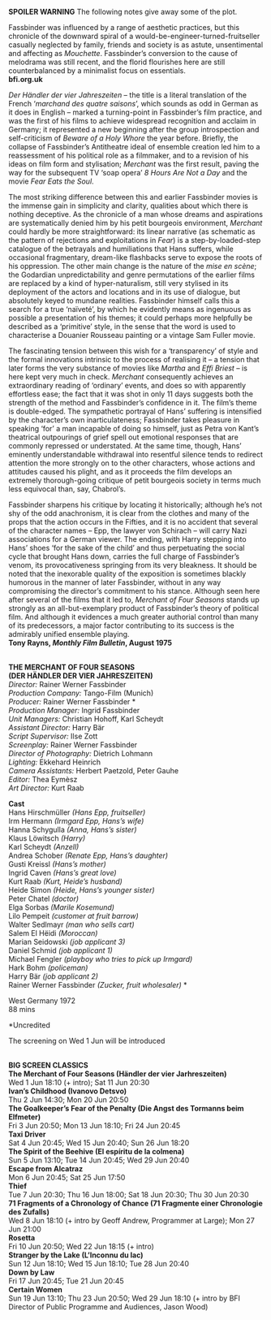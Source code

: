 

**SPOILER WARNING** The following notes give away some of the plot.

Fassbinder was influenced by a range of aesthetic practices, but this chronicle of the downward spiral of a would-be-engineer-turned-fruitseller casually neglected by family, friends and society is as astute, unsentimental and affecting as _Mouchette_. Fassbinder’s conversion to the cause of melodrama was still recent, and the florid flourishes here are still counterbalanced by a minimalist focus on essentials.  
**bfi.org.uk**

_Der Händler der vier Jahreszeiten_ – the title is a literal translation of the French ‘_marchand des quatre saisons_’, which sounds as odd in German as it does in English – marked a turning-point in Fassbinder’s film practice, and was the first of his films to achieve widespread recognition and acclaim in Germany; it represented a new beginning after the group introspection and self-criticism of _Beware of a Holy Whore_ the year before. Briefly, the collapse of Fassbinder’s Antitheatre ideal of ensemble creation led him to a reassessment of his political role as a filmmaker, and to a revision of his ideas on film form and stylisation; _Merchant_ was the first result, paving the way for the subsequent TV ‘soap opera’ _8 Hours Are Not a Day_ and the movie _Fear Eats the Soul_.

The most striking difference between this and earlier Fassbinder movies is the immense gain in simplicity and clarity, qualities about which there is nothing deceptive. As the chronicle of a man whose dreams and aspirations are systematically denied him by his petit bourgeois environment, _Merchant_ could hardly be more straightforward: its linear narrative (as schematic as the pattern of rejections and exploitations in _Fear_) is a step-by-loaded-step catalogue of the betrayals and humiliations that Hans suffers, while occasional fragmentary, dream-like flashbacks serve to expose the roots of his oppression. The other main change is the nature of the _mise en scène_; the Godardian unpredictability and genre permutations of the earlier films are replaced by a kind of hyper-naturalism, still very stylised in its deployment of the actors and locations and in its use of dialogue, but absolutely keyed to mundane realities. Fassbinder himself calls this a search for a true ‘naïveté’, by which he evidently means as ingenuous as possible a presentation of his themes; it could perhaps more helpfully be described as a ‘primitive’ style, in the sense that the word is used to characterise a Douanier Rousseau painting or a vintage Sam Fuller movie.

The fascinating tension between this wish for a ‘transparency’ of style and the formal innovations intrinsic to the process of realising it – a tension that later forms the very substance of movies like _Martha_ and _Effi Briest_ – is here kept very much in check. _Merchant_ consequently achieves an extraordinary reading of ‘ordinary’ events, and does so with apparently effortless ease; the fact that it was shot in only 11 days suggests both the strength of the method and Fassbinder’s confidence in it. The film’s theme is double-edged. The sympathetic portrayal of Hans’ suffering is intensified by the character’s own inarticulateness; Fassbinder takes pleasure in speaking ‘for’ a man incapable of doing so himself, just as Petra von Kant’s theatrical outpourings of grief spell out emotional responses that are commonly repressed or understated. At the same time, though, Hans’ eminently understandable withdrawal into resentful silence tends to redirect attention the more strongly on to the other characters, whose actions and attitudes caused his plight, and as it proceeds the film develops an extremely thorough-going critique of petit bourgeois society in terms much less equivocal than, say, Chabrol’s.

Fassbinder sharpens his critique by locating it historically; although he’s not shy of the odd anachronism, it is clear from the clothes and many of the props that the action occurs in the Fifties, and it is no accident that several of the character names – Epp, the lawyer von Schirach – will carry Nazi associations for a German viewer. The ending, with Harry stepping into Hans’ shoes ‘for the sake of the child’ and thus perpetuating the social cycle that brought Hans down, carries the full charge of Fassbinder’s venom, its provocativeness springing from its very bleakness. It should be noted that the inexorable quality of the exposition is sometimes blackly humorous in the manner of later Fassbinder, without in any way compromising the director’s commitment to his stance. Although seen here after several of the films that it led to, _Merchant of Four Seasons_ stands up strongly as an all-but-exemplary product of Fassbinder’s theory of political film. And although it evidences a much greater authorial control than many of its predecessors, a major factor contributing to its success is the admirably unified ensemble playing.  
**Tony Rayns, _Monthly Film Bulletin_, August 1975**
<br><br>

**THE MERCHANT OF FOUR SEASONS**  
**(DER HÄNDLER DER VIER JAHRESZEITEN)**  
_Director:_ Rainer Werner Fassbinder  
_Production Company:_ Tango-Film (Munich)  
_Producer:_ Rainer Werner Fassbinder *  
_Production Manager:_ Ingrid Fassbinder  
_Unit Managers:_ Christian Hohoff, Karl Scheydt  
_Assistant Director:_ Harry Bär  
_Script Supervisor:_ Ilse Zott  
_Screenplay:_ Rainer Werner Fassbinder  
_Director of Photography:_ Dietrich Lohmann  
_Lighting:_ Ekkehard Heinrich  
_Camera Assistants:_ Herbert Paetzold, Peter Gauhe  
_Editor:_ Thea Eymèsz  
_Art Director:_ Kurt Raab

**Cast**  
Hans Hirschmüller _(Hans Epp, fruitseller)_  
Irm Hermann _(Irmgard Epp, Hans’s wife)_  
Hanna Schygulla _(Anna, Hans’s sister)_  
Klaus Löwitsch _(Harry)_  
Karl Scheydt _(Anzell)_  
Andrea Schober _(Renate Epp, Hans’s daughter)_  
Gusti Kreissl _(Hans’s mother)_  
Ingrid Caven _(Hans’s great love)_  
Kurt Raab _(Kurt, Heide’s husband)_  
Heide Simon _(Heide, Hans’s younger sister)_  
Peter Chatel _(doctor)_  
Elga Sorbas _(Marile Kosemund)_  
Lilo Pempeit _(customer at fruit barrow)_  
Walter Sedlmayr _(man who sells cart)_  
Salem El Hëidi _(Moroccan)_  
Marian Seidowski _(job applicant 3)_  
Daniel Schmid _(job applicant 1)_  
Michael Fengler  _(playboy who tries to pick up Irmgard)_  
Hark Bohm _(policeman)_  
Harry Bär _(job applicant 2)_  
Rainer Werner Fassbinder  _(Zucker, fruit wholesaler)_ *

West Germany 1972  
88 mins

*Uncredited

The screening on Wed 1 Jun will be introduced
<br><br>

**BIG SCREEN CLASSICS**<br>
**The Merchant of Four Seasons  (Händler der vier Jarhreszeiten)**<br>
Wed 1 Jun 18:10 (+ intro); Sat 11 Jun 20:30<br>
**Ivan’s Childhood (Ivanovo Detsvo)**<br>
Thu 2 Jun 14:30; Mon 20 Jun 20:50<br>
**The Goalkeeper’s Fear of the Penalty (Die Angst des Tormanns beim Elfmeter)**<br>
Fri 3 Jun 20:50; Mon 13 Jun 18:10; Fri 24 Jun 20:45<br>
**Taxi Driver**<br>
Sat 4 Jun 20:45; Wed 15 Jun 20:40;  Sun 26 Jun 18:20<br>
**The Spirit of the Beehive  (El espíritu de la colmena)**<br>
Sun 5 Jun 13:10; Tue 14 Jun 20:45;  Wed 29 Jun 20:40<br>
**Escape from Alcatraz**<br>
Mon 6 Jun 20:45; Sat 25 Jun 17:50<br>
**Thief**<br>
Tue 7 Jun 20:30; Thu 16 Jun 18:00;  Sat 18 Jun 20:30; Thu 30 Jun 20:30<br>
**71 Fragments of a Chronology of Chance  (71 Fragmente einer Chronologie des Zufalls)**<br>
Wed 8 Jun 18:10 (+ intro by Geoff Andrew, Programmer at Large); Mon 27 Jun 21:00<br>
**Rosetta**<br>
Fri 10 Jun 20:50; Wed 22 Jun 18:15 (+ intro)<br>
**Stranger by the Lake (L’Inconnu du lac)**<br>
Sun 12 Jun 18:10; Wed 15 Jun 18:10;  Tue 28 Jun 20:40<br>
**Down by Law**<br>
Fri 17 Jun 20:45; Tue 21 Jun 20:45<br>
**Certain Women**<br>
Sun 19 Jun 13:10; Thu 23 Jun 20:50; Wed 29 Jun 18:10 (+ intro by BFI Director of Public Programme and Audiences, Jason Wood)<br>
<br>
<!--stackedit_data:
eyJoaXN0b3J5IjpbMTI0OTU5OTg1OF19
-->